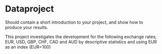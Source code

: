 # Dataproject

Should contain a short introduction to your project, and show how to produce your results.

This project investigates the development for the following exchange rates; EUR, USD, GBP, CHF, CAD and AUD by descriptive statistics and using EUR as an index (EUR=100)

